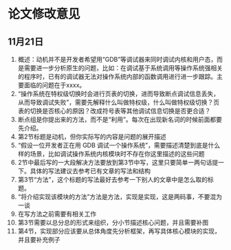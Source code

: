 # 论文修改意见

## 11月21日

1. 概述：动机并不是开发者希望用“GDB”等调试器来同时调试内核和用户态，而是需要进一步分析原生的问题，比如：在调试基于系统调用等操作系统强相关的程序时，已有的调试器无法对操作系统内部的函数调用进行进一步跟踪。主要面临的问题在于xxxx。
2. “操作系统在特权级切换时会进行页表的切换，进而导致断点调试信息丢失，从而导致调试失败”，需要先解释什么叫做特权级，什么叫做特权级切换？页表的切换是否核心的原因？改成符号表等其他调试信息切换是否更合适？
3. 断点组是你提出来的方法，而不是“利用”。每次在出现新名词的时候前面都要先介绍。
4. 第2节标题是动机，但你实际写的内容是问题的展开描述
5. “假设一位开发者正在用 GDB 调试一个操作系统”，需要描述清楚到底是什么样的场景，比如调试操作系统内核模块时不存在你这里描述的这些问题
6. 2节中最后写的一大段解决方法要放到第3节中写，这里只要简单一两句话提一下。具体的写法建议去参考已有文章的写法和结构
7. 第3节“方法”，这个标题的写法最好去参考一下别人的文章中是怎么取的标题。
8. “将介绍实现该模块的方法”方法是方法，实现是实现，这是两码事，不要混为一谈
9. 在写方法之前需要有相关工作
10. 第3节需要以总分总的形式来组织，分小节描述核心问题，并且需要补图
11. 第4节，实现部分应该要从总体角度先分析框架，再写具体核心模块的实现，并且要补充例子 